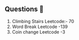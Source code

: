 ## Questions 📝

1. Climbing Stairs Leetcode:- 70
2. Word Break Leetcode -139
3. Coin change Leetcode -3